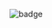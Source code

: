  ![badge](https://mark-badge.onrender.com/badge/custom?segments=%5B%7B%22text%22%3A%22source%22%2C%22color%22%3A%22green%22%2C%22anim%22%3A%22neon%22%7D%2C%7B%22text%22%3A%22v.1%22%2C%22color%22%3A%22blue%22%2C%22anim%22%3A%22spin%22%7D%2C%7B%22text%22%3A%22dddd%22%2C%22color%22%3A%22pink%22%2C%22anim%22%3A%22wave%22%7D%2C%7B%22text%22%3A%22qow%22%2C%22color%22%3A%22yellow%22%2C%22anim%22%3A%22glitch%22%7D%5D)
